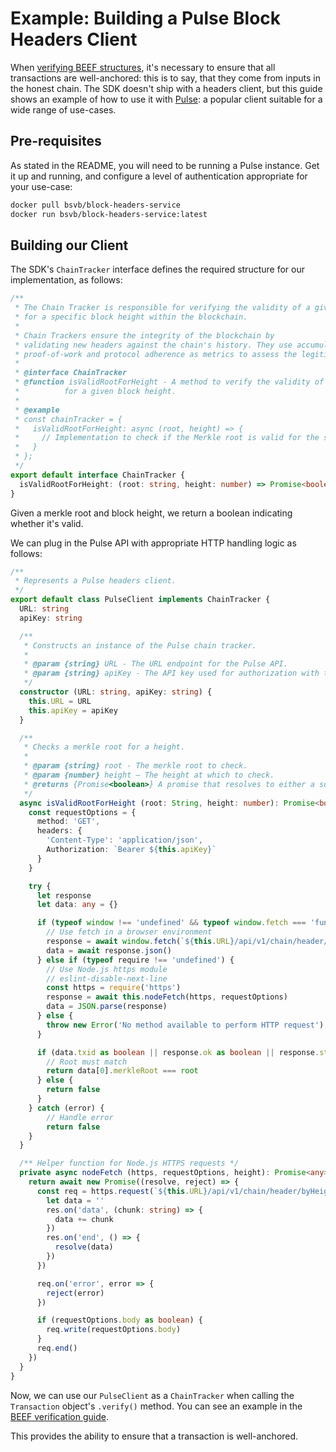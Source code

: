 # Example: Building a Pulse Block Headers Client

When [verifying BEEF structures](EXAMPLE_VERIFYING_BEEF.md), it's necessary to ensure that all transactions are well-anchored: this is to say, that they come from inputs in the honest chain. The SDK doesn't ship with a headers client, but this guide shows an example of how to use it with [Pulse](https://github.com/bitcoin-sv/block-headers-service): a popular client suitable for a wide range of use-cases.

## Pre-requisites

As stated in the README, you will need to be running a Pulse instance. Get it up and running, and configure a level of authentication appropriate for your use-case:

```sh
docker pull bsvb/block-headers-service
docker run bsvb/block-headers-service:latest
```

## Building our Client

The SDK's `ChainTracker` interface defines the required structure for our implementation, as follows:

```typescript
/**
 * The Chain Tracker is responsible for verifying the validity of a given Merkle root
 * for a specific block height within the blockchain.
 *
 * Chain Trackers ensure the integrity of the blockchain by
 * validating new headers against the chain's history. They use accumulated
 * proof-of-work and protocol adherence as metrics to assess the legitimacy of blocks.
 *
 * @interface ChainTracker
 * @function isValidRootForHeight - A method to verify the validity of a Merkle root
 *          for a given block height.
 *
 * @example
 * const chainTracker = {
 *   isValidRootForHeight: async (root, height) => {
 *     // Implementation to check if the Merkle root is valid for the specified block height.
 *   }
 * };
 */
export default interface ChainTracker {
  isValidRootForHeight: (root: string, height: number) => Promise<boolean>
}
```

Given a merkle root and block height, we return a boolean indicating whether it's valid.

We can plug in the Pulse API with appropriate HTTP handling logic as follows:

```typescript
/**
 * Represents a Pulse headers client.
 */
export default class PulseClient implements ChainTracker {
  URL: string
  apiKey: string

  /**
   * Constructs an instance of the Pulse chain tracker.
   *
   * @param {string} URL - The URL endpoint for the Pulse API.
   * @param {string} apiKey - The API key used for authorization with the Pulse API.
   */
  constructor (URL: string, apiKey: string) {
    this.URL = URL
    this.apiKey = apiKey
  }

  /**
   * Checks a merkle root for a height.
   *
   * @param {string} root - The merkle root to check.
   * @param {number} height — The height at which to check.
   * @returns {Promise<boolean>} A promise that resolves to either a success or failure response (true or false).
   */
  async isValidRootForHeight (root: String, height: number): Promise<boolean> {
    const requestOptions = {
      method: 'GET',
      headers: {
        'Content-Type': 'application/json',
        Authorization: `Bearer ${this.apiKey}`
      }
    }

    try {
      let response
      let data: any = {}

      if (typeof window !== 'undefined' && typeof window.fetch === 'function') {
        // Use fetch in a browser environment
        response = await window.fetch(`${this.URL}/api/v1/chain/header/byHeight?height=${height}&count=1`, requestOptions)
        data = await response.json()
      } else if (typeof require !== 'undefined') {
        // Use Node.js https module
        // eslint-disable-next-line
        const https = require('https')
        response = await this.nodeFetch(https, requestOptions)
        data = JSON.parse(response)
      } else {
        throw new Error('No method available to perform HTTP request')
      }

      if (data.txid as boolean || response.ok as boolean || response.statusCode === 200) {
        // Root must match
        return data[0].merkleRoot === root
      } else {
        return false
      }
    } catch (error) {
        // Handle error
        return false
    }
  }

  /** Helper function for Node.js HTTPS requests */
  private async nodeFetch (https, requestOptions, height): Promise<any> {
    return await new Promise((resolve, reject) => {
      const req = https.request(`${this.URL}/api/v1/chain/header/byHeight?height=${height}&count=1`, requestOptions, res => {
        let data = ''
        res.on('data', (chunk: string) => {
          data += chunk
        })
        res.on('end', () => {
          resolve(data)
        })
      })

      req.on('error', error => {
        reject(error)
      })

      if (requestOptions.body as boolean) {
        req.write(requestOptions.body)
      }
      req.end()
    })
  }
}
```

Now, we can use our `PulseClient` as a `ChainTracker` when calling the `Transaction` object's `.verify()` method. You can see an example in the [BEEF verification guide](EXAMPLE_VERIFYING_BEEF.md).

This provides the ability to ensure that a transaction is well-anchored.
